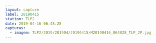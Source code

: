 ```yaml
---
layout: capture
label: 20190415
station: TLP2
date: 2019-04-16 06:48:28
capturas:
  - imagem: TLP2/2019/201904/20190415/M20190416_064828_TLP_2P.jpg
---
```

